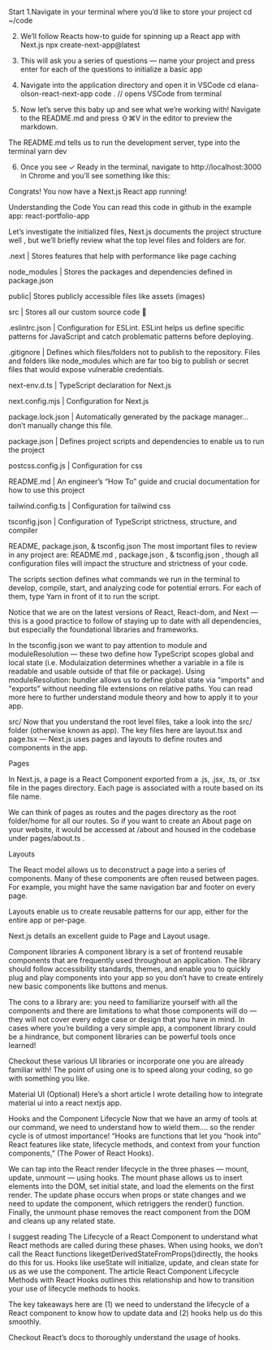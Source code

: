 Start
1.Navigate in your terminal where you’d like to store your project
cd ~/code

2. We’ll follow Reacts how-to guide for spinning up a React app with Next.js
npx create-next-app@latest

3. This will ask you a series of questions — name your project and press enter for each of the questions to initialize a basic app


4. Navigate into the application directory and open it in VSCode
cd elana-olson-react-next-app
code . // opens VSCode from terminal

5. Now let’s serve this baby up and see what we’re working with! Navigate to the README.md and press ⇧⌘V in the editor to preview the markdown.


The README.md tells us to run the development server, type into the terminal
yarn dev

6. Once you see ✓ Ready in the terminal, navigate to http://localhost:3000 in Chrome and you’ll see something like this:


Congrats! You now have a Next.js React app running!

Understanding the Code
You can read this code in github in the example app: react-portfolio-app

Let’s investigate the initialized files, Next.js documents the project structure well , but we’ll briefly review what the top level files and folders are for.


.next | Stores features that help with performance like page caching

node_modules | Stores the packages and dependencies defined in package.json

public| Stores publicly accessible files like assets (images)

src | Stores all our custom source code 💚

.eslintrc.json | Configuration for ESLint. ESLint helps us define specific patterns for JavaScript and catch problematic patterns before deploying.

.gitignore | Defines which files/folders not to publish to the repository. Files and folders like node_modules which are far too big to publish or secret files that would expose vulnerable credentials.

next-env.d.ts | TypeScript declaration for Next.js

next.config.mjs | Configuration for Next.js

package.lock.json | Automatically generated by the package manager… don’t manually change this file.

package.json | Defines project scripts and dependencies to enable us to run the project

postcss.config.js | Configuration for css

README.md | An engineer’s “How To” guide and crucial documentation for how to use this project

tailwind.config.ts | Configuration for tailwind css

tsconfig.json | Configuration of TypeScript strictness, structure, and compiler

README, package.json, & tsconfig.json
The most important files to review in any project are: README.md , package.json , & tsconfig.json , though all configuration files will impact the structure and strictness of your code.


The scripts section defines what commands we run in the terminal to develop, compile, start, and analyzing code for potential errors. For each of them, type Yarn in front of it to run the script.

Notice that we are on the latest versions of React, React-dom, and Next — this is a good practice to follow of staying up to date with all dependencies, but especially the foundational libraries and frameworks.


In the tsconfig.json we want to pay attention to module and moduleResolution — these two define how TypeScript scopes global and local state (i.e. Modulaization determines whether a variable in a file is readable and usable outside of that file or package). Using moduleResolution: bundler allows us to define global state via "imports" and "exports" without needing file extensions on relative paths. You can read more here to further understand module theory and how to apply it to your app.

src/
Now that you understand the root level files, take a look into the src/ folder (otherwise known as app). The key files here are layout.tsx and page.tsx — Next.js uses pages and layouts to define routes and components in the app.

Pages

In Next.js, a page is a React Component exported from a .js, .jsx, .ts, or .tsx file in the pages directory. Each page is associated with a route based on its file name.

We can think of pages as routes and the pages directory as the root folder/home for all our routes. So if you want to create an About page on your website, it would be accessed at /about and housed in the codebase under pages/about.ts .

Layouts

The React model allows us to deconstruct a page into a series of components. Many of these components are often reused between pages. For example, you might have the same navigation bar and footer on every page.

Layouts enable us to create reusable patterns for our app, either for the entire app or per-page.

Next.js details an excellent guide to Page and Layout usage.

Component libraries
A component library is a set of frontend reusable components that are frequently used throughout an application. The library should follow accessibility standards, themes, and enable you to quickly plug and play components into your app so you don’t have to create entirely new basic components like buttons and menus.

The cons to a library are: you need to familiarize yourself with all the components and there are limitations to what those components will do — they will not cover every edge case or design that you have in mind. In cases where you’re building a very simple app, a component library could be a hindrance, but component libraries can be powerful tools once learned!

Checkout these various UI libraries or incorporate one you are already familiar with! The point of using one is to speed along your coding, so go with something you like.

Material UI (Optional)
Here’s a short article I wrote detailing how to integrate material ui into a react nextjs app.

Hooks and the Component Lifecycle
Now that we have an army of tools at our command, we need to understand how to wield them…. so the render cycle is of utmost importance! “Hooks are functions that let you “hook into” React features like state, lifecycle methods, and context from your function components,” (The Power of React Hooks).

We can tap into the React render lifecycle in the three phases — mount, update, unmount — using hooks. The mount phase allows us to insert elements into the DOM, set initial state, and load the elements on the first render. The update phase occurs when props or state changes and we need to update the component, which retriggers the render() function. Finally, the unmount phase removes the react component from the DOM and cleans up any related state.

I suggest reading The Lifecycle of a React Component to understand what React methods are called during these phases. When using hooks, we don’t call the React functions likegetDerivedStateFromProps()directly, the hooks do this for us. Hooks like useState will initialize, update, and clean state for us as we use the component. The article React Component Lifecycle Methods with React Hooks outlines this relationship and how to transition your use of lifecycle methods to hooks.

The key takeaways here are (1) we need to understand the lifecycle of a React component to know how to update data and (2) hooks help us do this smoothly.

Checkout React’s docs to thoroughly understand the usage of hooks.
